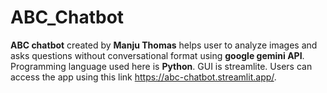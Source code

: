 # ABC_Chatbot

**ABC chatbot** created by **Manju Thomas** helps user to analyze images and asks questions without conversational format using **google gemini API**. Programming language used here is **Python**. GUI is streamlite. Users can access the app using this link https://abc-chatbot.streamlit.app/.
